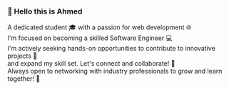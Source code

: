 <h3>💫 Hello this is Ahmed<br></h3>
 
<p> A dedicated student 🎓 with a passion for web development 🌐<br>
 I'm focused on becoming a skilled Software Engineer 💻
 <br>I'm actively seeking hands-on opportunities to contribute to innovative projects 🚀<br>
 and expand my skill set. Let's connect and collaborate! 🤝<br>
 Always open to networking with industry professionals to grow and learn together! 🌟</p>
